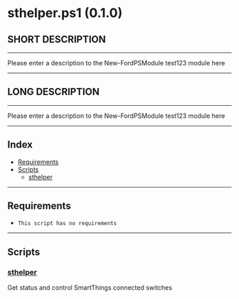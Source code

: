 # sthelper.ps1 (0.1.0)

## SHORT DESCRIPTION

---

Please enter a description to the New-FordPSModule test123 module here

---

## LONG DESCRIPTION

---

Please enter a description to the New-FordPSModule test123 module here

---

## Index

- [Requirements](README.md#requirements)
- [Scripts](README.md#module-functions)
  - [sthelper](README.md#sthelper)


---

## Requirements


- `This script has no requirements`

---

## Scripts

### [sthelper](./docs/sthelper.md)<!--- INDEX_INDENT -->

Get status and control SmartThings connected switches
